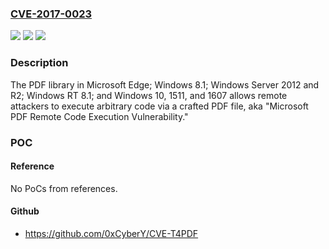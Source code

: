 ### [CVE-2017-0023](https://cve.mitre.org/cgi-bin/cvename.cgi?name=CVE-2017-0023)
![](https://img.shields.io/static/v1?label=Product&message=PDF&color=blue)
![](https://img.shields.io/static/v1?label=Version&message=n%2Fa&color=blue)
![](https://img.shields.io/static/v1?label=Vulnerability&message=Remote%20Code%20Execution&color=brighgreen)

### Description

The PDF library in Microsoft Edge; Windows 8.1; Windows Server 2012 and R2; Windows RT 8.1; and Windows 10, 1511, and 1607 allows remote attackers to execute arbitrary code via a crafted PDF file, aka "Microsoft PDF Remote Code Execution Vulnerability."

### POC

#### Reference
No PoCs from references.

#### Github
- https://github.com/0xCyberY/CVE-T4PDF

